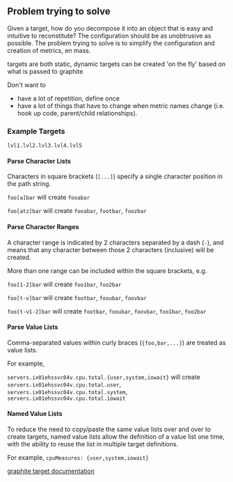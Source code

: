 
## Problem trying to solve

Given a target, how do you decompose it into an object that is easy and intuitive to reconstitute?
The configuration should be as unobtrusive as possible.
The problem trying to solve is to simplify the configuration and creation of metrics, en mass.

targets are both static, dynamic
targets can be created 'on the fly' based on what is passed to graphite

Don't want to
- have a lot of repetition, define once
- have a lot of things that have to change when metric names change (i.e. hook up code, parent/child relationships).


### Example Targets

``lvl1.lvl2.lvl3.lvl4.lvl5``


#### Parse Character Lists
  Characters in square brackets (``[...]``) specify a single character position in the path string.

  ``foo[a]bar`` will create ``fooabar``

  ``foo[atz]bar`` will create ``fooabar``, ``footbar``, ``foozbar``


#### Parse Character Ranges
 A character range is indicated by 2 characters separated by a dash (``-``), and means that any character between
  those 2 characters (inclusive) will be created.

  More than one range can be included within the square brackets, e.g.

  ``foo[1-2]bar`` will create ``foo1bar``, ``foo2bar``

  ``foo[t-v]bar`` will create ``footbar``, ``fooubar``, ``foovbar``

  ``foo[t-v1-2]bar`` will create ``footbar``, ``fooubar``, ``foovbar``, ``foo1bar``, ``foo2bar``


#### Parse Value Lists
 Comma-separated values within curly braces (``{foo,bar,...}``) are treated as value lists.

 For example,

 ``servers.ix01ehssvc04v.cpu.total.{user,system,iowait}`` will create ``servers.ix01ehssvc04v.cpu.total.user``, ``servers.ix01ehssvc04v.cpu.total.system``, ``servers.ix01ehssvc04v.cpu.total.iowait``


#### Named Value Lists
 To reduce the need to copy/paste the same value lists over and over to create targets, named value lists allow the definition of a value list one time, with the ability to reuse the list in multiple target definitions.

 For example,
 ``cpuMeasures: {user,system,iowait}``







[graphite target documentation](http://graphite.readthedocs.org/en/latest/render_api.html#target)

